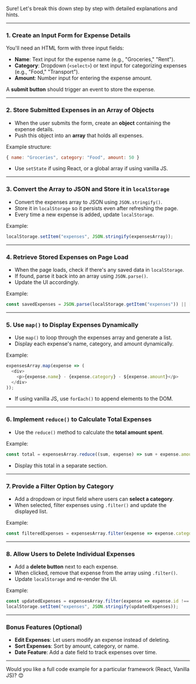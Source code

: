 Sure! Let's break this down step by step with detailed explanations and hints.

---

### **1. Create an Input Form for Expense Details**  
You'll need an HTML form with three input fields:  
- **Name**: Text input for the expense name (e.g., "Groceries," "Rent").  
- **Category**: Dropdown (`<select>`) or text input for categorizing expenses (e.g., "Food," "Transport").  
- **Amount**: Number input for entering the expense amount.  

A **submit button** should trigger an event to store the expense.

---

### **2. Store Submitted Expenses in an Array of Objects**  
- When the user submits the form, create an **object** containing the expense details.  
- Push this object into an **array** that holds all expenses.  

Example structure:  
```js
{ name: "Groceries", category: "Food", amount: 50 }
```
- Use `setState` if using React, or a global array if using vanilla JS.

---

### **3. Convert the Array to JSON and Store it in `localStorage`**  
- Convert the expenses array to JSON using `JSON.stringify()`.  
- Store it in `localStorage` so it persists even after refreshing the page.  
- Every time a new expense is added, update `localStorage`.

Example:  
```js
localStorage.setItem("expenses", JSON.stringify(expensesArray));
```

---

### **4. Retrieve Stored Expenses on Page Load**  
- When the page loads, check if there's any saved data in `localStorage`.  
- If found, parse it back into an array using `JSON.parse()`.  
- Update the UI accordingly.

Example:  
```js
const savedExpenses = JSON.parse(localStorage.getItem("expenses")) || [];
```

---

### **5. Use `map()` to Display Expenses Dynamically**  
- Use `map()` to loop through the expenses array and generate a list.  
- Display each expense's name, category, and amount dynamically.  

Example:  
```js
expensesArray.map(expense => (
  <div>
    <p>{expense.name} - {expense.category} - ${expense.amount}</p>
  </div>
));
```
- If using vanilla JS, use `forEach()` to append elements to the DOM.

---

### **6. Implement `reduce()` to Calculate Total Expenses**  
- Use the `reduce()` method to calculate the **total amount spent**.

Example:  
```js
const total = expensesArray.reduce((sum, expense) => sum + expense.amount, 0);
```
- Display this total in a separate section.

---

### **7. Provide a Filter Option by Category**  
- Add a dropdown or input field where users can **select a category**.  
- When selected, filter expenses using `.filter()` and update the displayed list.  

Example:  
```js
const filteredExpenses = expensesArray.filter(expense => expense.category === selectedCategory);
```

---

### **8. Allow Users to Delete Individual Expenses**  
- Add a **delete button** next to each expense.  
- When clicked, remove that expense from the array using `.filter()`.  
- Update `localStorage` and re-render the UI.

Example:  
```js
const updatedExpenses = expensesArray.filter(expense => expense.id !== idToRemove);
localStorage.setItem("expenses", JSON.stringify(updatedExpenses));
```

---

### **Bonus Features (Optional)**
- **Edit Expenses**: Let users modify an expense instead of deleting.  
- **Sort Expenses**: Sort by amount, category, or name.  
- **Date Feature**: Add a date field to track expenses over time.  

---

Would you like a full code example for a particular framework (React, Vanilla JS)? 😊